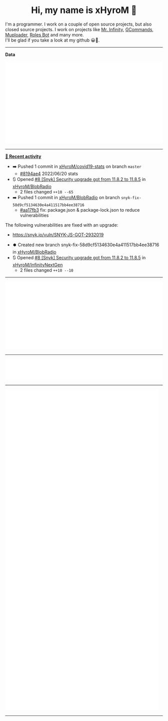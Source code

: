 <p align="center">
    <!-- <img src="https://avatars.githubusercontent.com/u/56601352" width="192" alt="hyro's pfp" /> -->
    <h1 align="center">Hi, my name is xHyroM 👋</h1>
</p>

I'm a programmer. I work on a couple of open source projects, but also closed source projects. I work on projects like [Mr. Infinity](https://discord.com/oauth2/authorize?client_id=720321585625694239&scope=bot%20applications.commands&permissions=8&redirect_uri=https://blobs.gq/imanager&prompt=consent&response_type=code), [GCommands](https://github.com/Garlic-Team/GCommands), [Muploader](https://github.com/xHyroM/Muploder), [Roles Bot](https://github.com/xHyroM/roles-bot) and many more.  
I'll be glad if you take a look at my github 😀👀.

___
**Data**

<img src="https://github.com/xHyroM/xHyroM/blob/master/.cache/base.svg">

___

**[📰 Recent activity](https://github.com/xHyroM)**
* ➡️ Pushed 1 commit in [xHyroM/covid19-stats](https://github.com/xHyroM/covid19-stats) on branch `master`
  * [#8194ae4](https://github.com/xHyroM/covid19-stats/commit/8194ae4) 2022/06/20 stats
* 🔃 Opened [#8 [Snyk] Security upgrade got from 11.8.2 to 11.8.5](https://github.com/xHyroM/BlobRadio/pull/8) in [xHyroM/BlobRadio](https://github.com/xHyroM/BlobRadio)
  * 2 files changed `++10 --65`
* ➡️ Pushed 1 commit in [xHyroM/BlobRadio](https://github.com/xHyroM/BlobRadio) on branch `snyk-fix-58d9cf5134630e4a411517bb4ee38716`
  * [#aa17fb3](https://github.com/xHyroM/BlobRadio/commit/aa17fb3) fix: package.json &amp; package-lock.json to reduce vulnerabilities

The following vulnerabilities are fixed with an upgrade:
- https://snyk.io/vuln/SNYK-JS-GOT-2932019
* ⏺️ Created new branch snyk-fix-58d9cf5134630e4a411517bb4ee38716 in [xHyroM/BlobRadio](https://github.com/xHyroM/BlobRadio)
* 🔃 Opened [#8 [Snyk] Security upgrade got from 11.8.2 to 11.8.5](https://github.com/xHyroM/InfinityNextGen/pull/8) in [xHyroM/InfinityNextGen](https://github.com/xHyroM/InfinityNextGen)
  * 2 files changed `++10 --10`


___

<img src="https://github.com/xHyroM/xHyroM/blob/master/.cache/isocalendar.svg">

___

<img src="https://github.com/xHyroM/xHyroM/blob/master/.cache/languages.svg">

___

<img src="https://github.com/xHyroM/xHyroM/blob/master/.cache/achievements.svg">

___
